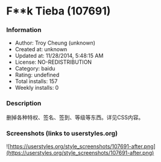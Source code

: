 # F**k Tieba (107691)

### Information
- Author: Troy Cheung (unknown)
- Created at: unknown
- Updated at: 11/28/2014, 5:48:15 AM
- License: NO-REDISTRIBUTION
- Category: baidu
- Rating: undefined
- Total installs: 157
- Weekly installs: 0


### Description
删掉各种特权、签名、签到、等级等东西。详见CSS内容。


### Screenshots (links to userstyles.org)
![https://userstyles.org/style_screenshots/107691-after.png](https://userstyles.org/style_screenshots/107691-after.png)



